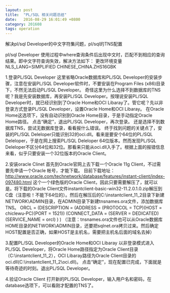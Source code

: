 ```yaml
---
layout: post
title:  "PL/SQL 相关问题总结"
date:   2016-08-29 16:01:49 +0800
category: 201608
tags: operation
---
```

解决pl/sql Developer的中文字符集问题，pl/sql的TNS配置   

pl/sql Developer 使用过程中where查询条件后出现中文时，匹配不到相应的查询结果。即中文字符查询失效，解决方法如下：
更改环境变量 NLS_LANG=SIMPLIFIED CHINESE_CHINA.ZHS16GBK

1.登录PL/SQL Developer
这里省略Oracle数据库和PL/SQL Developer的安装步骤，注意在安装PL/SQL Developer软件时，不要安装在Program Files (x86)目录下，不然无法启动PL/SQL Developer。
奇怪这里为什么选择不到数据库的TNS呢？我是先安装数据库，再安装PL/SQL  Developer。按理说安装PL/SQL Developer时，就已经识别到了Oracle Home和OCI Libaray了。管它呢？先以非登录方式登录PL/SQL Developer，设置Oracle Home和OCI Libaray。
在Oracle Home这选项下，没有自动识别到Oracle Home目录，于是手动指定Oracle Home路径。
点击“确定”，退出PL/SQL Developer，再次登录。
还是选择不到数据库TNS，尝试无数据库登录，看看报什么错误。
终于找到问题的关键点了，安装的PL/SQL Deleloper只能识别32的oci.dll。看来是要安个64位的PL/SQL Deleloper，于是在网上搜索PL/SQL Deleloper 64位版本。然而发现PL/SQL Deleloper不区分64位和32位。那看来只能从oci.dll入手了。根据上面的报错信息来看，似乎只要安装一个32位版本的Oracle Client。

 
2.安装oracle Clinet
首先到Oracle官网上去下载一个Oracle 11g Client，不过需要先申请一个Oracle 帐号，才能下载。
目前下载地址：http://www.oracle.com/technetwork/database/features/instant-client/index-097480.html
这个一个绿色版的Oracle Client，因此只要需要解压了，就可以是。将下载的Oracle Client文件instantclient-basic-win32-11.2.0.1.0.zip解压到C盘（注意啦！不能下64位的）。然后在解压后的C:\instantclient_11_2目录下新建NETWORK\ADMIN目录，在ADMIN目录下新建tnsnames.ora文件，添加数据库TNS。
ORCL =
  (DESCRIPTION =
    (ADDRESS = (PROTOCOL = TCP)(HOST = chiclewu-PC)(PORT = 1521))
    (CONNECT_DATA =
      (SERVER = DEDICATED)
      (SERVICE_NAME = orcl)
    )
  )
（注意：tnsnames.ora文件也可以从Oracle数据库HOME目录的NETWORK\ADMIN目录，还要把sqlnet.ora拷贝过来。然后确定HOST配置是否正确，如果HOST是主机名，需要把主机名后面的域名去掉）

 

3.配置PL/SQL Developer的Oracle Home和OCI Libaray
以非登录模式进入PL/SQL Developer，将Oracle Home路径指定为Oracle Client目录（C:\instantclient_11_2），OCI Libaray路径为Oracle Client目录的oci.dll(C:\instantclient_11_2\oci.dll)。
点击“确定”，现在配置已完成，下面就是等待奇迹的时刻。退出PL/SQL Developer。
 
 
4.验证Oracle Client
打开新的PL/SQL Developer，输入用户名和密码，在database选项下，可以看刚才配置的TNS了。

 


